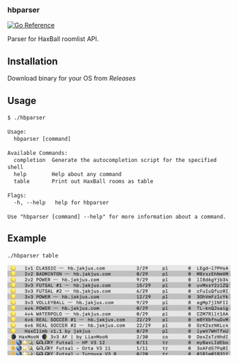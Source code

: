 ### hbparser

[![Go Reference](https://pkg.go.dev/badge/github.com/jakjus/hbparser.svg)](https://pkg.go.dev/github.com/jakjus/hbparser)

Parser for HaxBall roomlist API.

## Installation
Download binary for your OS from *Releases*

## Usage
```
$ ./hbparser

Usage:
  hbparser [command]

Available Commands:
  completion  Generate the autocompletion script for the specified shell
  help        Help about any command
  table       Print out HaxBall rooms as table

Flags:
  -h, --help   help for hbparser

Use "hbparser [command] --help" for more information about a command.
```

## Example
```
./hbparser table
```
![Table output example](<images/example.png>)
